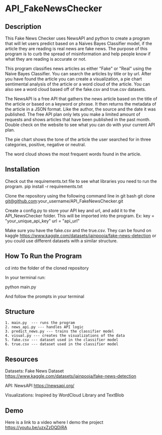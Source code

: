 # API_FakeNewsChecker

## Description
This Fake News Checker uses NewsAPI and python to create a program that will let users predict based on a Naives Bayes Classifier model, if the article they are reading is real news are fake news. The purpose of this program is to curb the spread of misinformation and help people know if what they are reading is accurate or not.

This program classifies news articles as either "Fake" or "Real" using the Naive Bayes Classifier. You can search the articles by title or by url. After you have found the article you can create a visualization, a pie chart sentimental analysis of the article or a word cloud of the article. You can also see a word cloud based off of the fake.csv and true.csv datasets.

The NewsAPI is a free API that gathers the news article based on the title of the article or based on a keyword or phrase. It then returns the metadata of the article in a JSON format. Like the author, the source and the date it was published. The free API plan only lets you make a limited amount of requests and shows articles that have been published in the past month. Double check on the website to see what you can do with your current API plan.

The pie chart shows the tone of the article the user searched for in three categories, positive, negative or neutral.

The word cloud shows the most frequent words found in the article.

## Installation
Check out the requirements.txt file to see what libraries you need to run the program.
pip install -r requirements.txt

Clone the repository using the following command line in git bash
git clone git@github.com:your_username/API_FakeNewsChecker.git

Create a config.py to store your API key and url, and add it to the API_NewsChecker folder. This will be imported into the program.
Ex: 
    key = "your_unique_api_key"
    url = "api_url"

Make sure you have the fake.csv and the true.csv. They can be found on kaggle https://www.kaggle.com/datasets/jainpooja/fake-news-detection or you could use different datasets with a similar structure.

## How To Run the Program
cd into the folder of the cloned repository 

In your terminal run:

python main.py

And follow the prompts in your terminal

## Structure
    1. main.py  --- runs the program
    2. news_api.py --- handles API logic
    3. predict_news.py --- trains the classifier model
    4. visual.py --- creates the visualizations of the data
    5. fake.csv --- dataset used in the classifier model
    6. true.csv --- dataset used in the classifier model

## Resources
Datasets: Fake News Dataset https://www.kaggle.com/datasets/jainpooja/fake-news-detection 

API: NewsAPI https://newsapi.org/ 

Visualizations: Inspired by WordCloud Library and TextBlob

## Demo
Here is a link to a video where I demo the project 
https://youtu.be/uzxZzDQDiRA 
